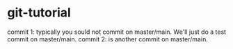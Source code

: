 # git-tutorial
commit 1: typically you sould not commit on master/main. We'll just do a test commit on master/main.
commit 2: is another commit on master/main.